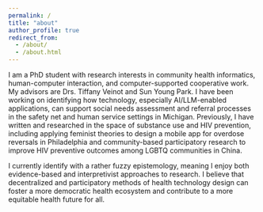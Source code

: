 ```yaml
---
permalink: /
title: "about"
author_profile: true
redirect_from: 
  - /about/
  - /about.html
---
```


I am a PhD student with research interests in community health informatics, human-computer interaction, and computer-supported cooperative work. My advisors are Drs. Tiffany Veinot and Sun Young Park. I have been working on identifying how technology, especially AI/LLM-enabled applications, can support social needs assessment and referral processes in the safety net and human service settings in Michigan. Previously, I have written and researched in the space of substance use and HIV prevention, including applying feminist theories to design a mobile app for overdose reversals in Philadelphia and community-based participatory research to improve HIV preventive outcomes among LGBTQ communities in China.

I currently identify with a rather fuzzy epistemology, meaning I enjoy both evidence-based and interpretivist approaches to research. I believe that decentralized and participatory methods of health technology design can foster a more democratic health ecosystem and contribute to a more equitable health future for all.